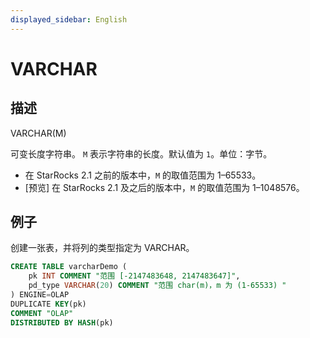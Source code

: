```yaml
---
displayed_sidebar: English
---
```


# VARCHAR

## 描述

VARCHAR(M)

可变长度字符串。 `M` 表示字符串的长度。默认值为 `1`。单位：字节。

- 在 StarRocks 2.1 之前的版本中，`M` 的取值范围为 1–65533。
- [预览] 在 StarRocks 2.1 及之后的版本中，`M` 的取值范围为 1–1048576。

## 例子

创建一张表，并将列的类型指定为 VARCHAR。

```SQL
CREATE TABLE varcharDemo (
    pk INT COMMENT "范围 [-2147483648, 2147483647]",
    pd_type VARCHAR(20) COMMENT "范围 char(m)，m 为 (1-65533) "
) ENGINE=OLAP 
DUPLICATE KEY(pk)
COMMENT "OLAP"
DISTRIBUTED BY HASH(pk)
```
